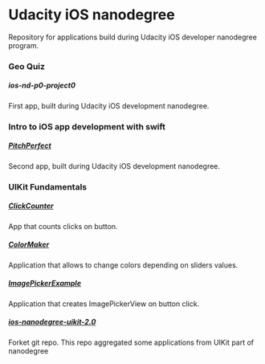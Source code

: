 # Udacity iOS nanodegree
Repository for applications build during Udacity iOS developer nanodegree program.

### Geo Quiz

##### ios-nd-p0-project0
First app, built during Udacity iOS development nanodegree.

### Intro to iOS app development with swift

##### [PitchPerfect](https://github.com/litleleprikon/PitchPerfect)

Second app, built during Udacity iOS development nanodegree. 

### UIKit Fundamentals

##### [ClickCounter](https://github.com/litleleprikon/udacity-ios-nanodegree/tree/master/ClickCounter)

App that counts clicks on button.


##### [ColorMaker](https://github.com/litleleprikon/udacity-ios-nanodegree/tree/master/ColorMaker_incomplete)

Application that allows to change colors depending on sliders values.

##### [ImagePickerExample](https://github.com/litleleprikon/udacity-ios-nanodegree/tree/master/ImagePickerExample)

Application that creates ImagePickerView on button click.

##### [ios-nanodegree-uikit-2.0](https://github.com/litleleprikon/ios-nanodegree-uikit-2.0)

Forket git repo. This repo aggregated some applications from UIKit part of nanodegree
